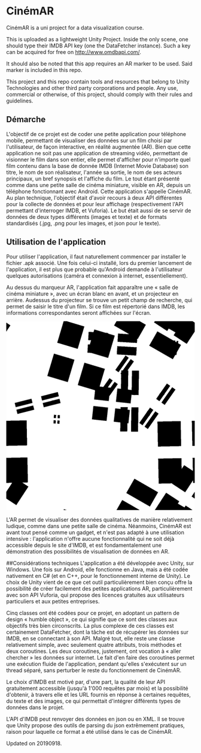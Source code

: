 # CinémAR
CinémAR is a uni project for a data visualization course.

This is uploaded as a lightweight Unity Project. Inside the only scene, one 
should type their IMDB API key (one the DataFetcher instance). Such a key can
be acquired for free on http://www.omdbapi.com/.

It should also be noted that this app requires an AR marker to be used. Said
marker is included in this repo.

This project and this repo contain tools and resources that belong to Unity
Technologies and other third party corporations and people. Any use, commercial
or otherwise, of this project, should comply with their rules and guidelines.

## Démarche
L'objectif de ce projet est de coder une petite application pour téléphone mobile,
permettant de visualiser des données sur un film choisi par l'utilisateur, de façon interactive,
en réalité augmentée (AR). Bien que cette application ne soit pas une application de streaming
vidéo, permettant de visionner le film dans son entier, elle permet d'afficher pour n'importe
quel film contenu dans la base de donnée IMDB (Internet Movie Database) son titre, le nom de
son réalisateur, l'année sa sortie, le nom de ses acteurs principaux, un bref synopsis et l'affiche
du film. Le tout étant présenté comme dans une petite salle de cinéma miniature, visible en
AR, depuis un téléphone fonctionnant avec Android. Cette application s'appelle CinémAR.
Au plan technique, l'objectif était d'avoir recours à deux API différentes pour la collecte
de données et pour leur affichage (respectivement l'API permettant d'interroger IMDB, et
Vuforia). Le but était aussi de se servir de données de deux types différents (images et texte)
et de formats standardisés (.jpg, .png pour les images, et json pour le texte).

## Utilisation de l'application
Pour utiliser l'application, il faut naturellement commencer par installer le fichier .apk
associé. Une fois celui-ci installé, lors du premier lancement de l'application, il est plus que
probable qu'Android demande à l'utilisateur quelques autorisations (caméra et connexion à
internet, essentiellement).

Au dessus du marqueur AR, l'application fait apparaître une
« salle de cinéma miniature », avec un écran blanc en avant, et un projecteur en arrière. Audessus
du projecteur se trouve un petit champ de recherche, qui permet de saisir le titre d'un
film. Si ce film est répertorié dans IMDB, les informations correspondantes seront affichées
sur l'écran.

![Alt Text](Images/ar_marker_001.png)

L'AR permet de visualiser des données qualitatives de manière relativement ludique,
comme dans une petite salle de cinéma. Néanmoins, CinémAR est avant tout pensé comme un
gadget, et n'est pas adapté à une utilisation intensive : l'application n'offre aucune
fonctionnalité qui ne soit déjà accessible depuis le site d'IMDB, et est fondamentalement une
démonstration des possibilités de visualisation de données en AR.

##Considérations techniques
L'application a été développée avec Unity, sur Windows. Une fois sur Android, elle
fonctionne en Java, mais a été codée nativement en C# (et en C++, pour le fonctionnement
interne de Unity). Le choix de Unity vient de ce que cet outil particulièrement bien conçu offre
la possibilité de créer facilement des petites applications AR, particulièrement avec son API
Vuforia, qui propose des licences gratuites aux utilisateurs particuliers et aux petites
entreprises.

Cinq classes ont été codées pour ce projet, en adoptant un pattern de design « humble
object », ce qui signifie que ce sont des classes aux objectifs très bien circonscrits. La plus
complexe de ces classes est certainement DataFetcher, dont la tâche est de récupérer les
données sur IMDB, en se connectant à son API. Malgré tout, elle reste une classe relativement
simple, avec seulement quatre attributs, trois méthodes et deux coroutines.
Les deux coroutines, justement, ont vocation à « aller chercher » les données sur
internet. Le fait d'en faire des coroutines permet une exécution fluide de l'application, pendant
qu'elles s'exécutent sur un thread séparé, sans perturber le reste du fonctionnement de
CinémAR.

Le choix d'IMDB est motivé par, d'une part, la qualité de leur API gratuitement
accessible (jusqu'à 1'000 requêtes par mois) et la possibilité d'obtenir, à travers elle et les URL
fournis en réponse à certaines requêtes, du texte et des images, ce qui permettait d'intégrer
différents types de données dans le projet.

L'API d'IMDB peut renvoyer des données en json ou en XML. Il se trouve que Unity
propose des outils de parsing du json extrêmement pratiques, raison pour laquelle ce format a
été utilisé dans le cas de CinémAR.

Updated on 20190918.